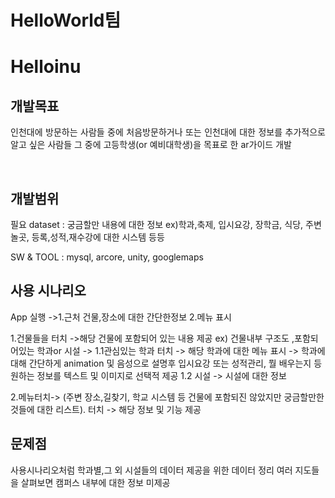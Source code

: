 <h1>HelloWorld팀<h1>

# Helloinu
## 개발목표

<p align="justify">
  인천대에 방문하는 사람들 중에 처음방문하거나 또는 인천대에 대한 정보를 추가적으로 알고 싶은 사람들 그 중에 고등학생(or 예비대학생)을 목표로 한 ar가이드 개발
</p>

<br>

## 개발범위
필요 dataset : 궁금할만 내용에 대한 정보 ex)학과,축제, 입시요강, 장학금, 식당, 주변 놀곳, 등록,성적,재수강에 대한 시스템 등등

SW & TOOL : mysql, arcore, unity, googlemaps
## 사용 시나리오
  App 실행 ->1.근처 건물,장소에 대한 간단한정보 2.메뉴 표시

1.건물들을 터치 ->해당 건물에 포함되어 있는 내용 제공 ex) 건물내부 구조도 ,포함되어있는 학과or 시설 -> 
1.1관심있는 학과 터치 -> 해당 학과에 대한 메뉴 표시 -> 학과에 대해 간단하게 animation 및 음성으로 설명후 입시요강 또는 성적관리, 뭘 배우는지 등 원하는 정보를 텍스트 및 이미지로 선택적 제공
1.2 시설 -> 시설에 대한 정보

2.메뉴터치-> (주변 장소,길찾기, 학교 시스템 등 건물에 포함되진 않았지만 궁금할만한 것들에 대한 리스트). 터치 -> 해당 정보 및 기능 제공
## 문제점
사용시나리오처럼 학과별,그 외 시설들의 데이터 제공을 위한 데이터 정리 
여러 지도들을 살펴보면 캠퍼스 내부에 대한 정보 미제공


